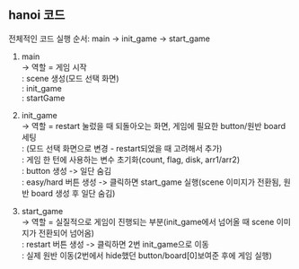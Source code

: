 ## hanoi 코드

전체적인 코드 실행 순서: main -> init_game -> start_game

1. main  
-> 역할 = 게임 시작  
: scene 생성(모드 선택 화면)  
: init_game  
: startGame  

2. init_game  
-> 역할 = restart 눌렀을 때 되돌아오는 화면, 게임에 필요한 button/원반 board 세팅    
: (모드 선택 화면으로 변경 - restart되었을 때 고려해서 추가)  
: 게임 한 턴에 사용하는 변수 초기화(count, flag, disk, arr1/arr2)  
: button 생성 -> 일단 숨김  
: easy/hard 버튼 생성 -> 클릭하면 start_game 실행(scene 이미지가 전환됨, 원반 board 생성 후 일단 숨김)  

3. start_game  
-> 역할 = 실질적으로 게임이 진행되는 부분(init_game에서 넘어올 때 scene 이미지가 전환되어 넘어옴)     
: restart 버튼 생성 -> 클릭하면 2번 init_game으로 이동  
: 실제 원반 이동(2번에서 hide했던 button/board[0]보여준 후에 게임 실행)  
